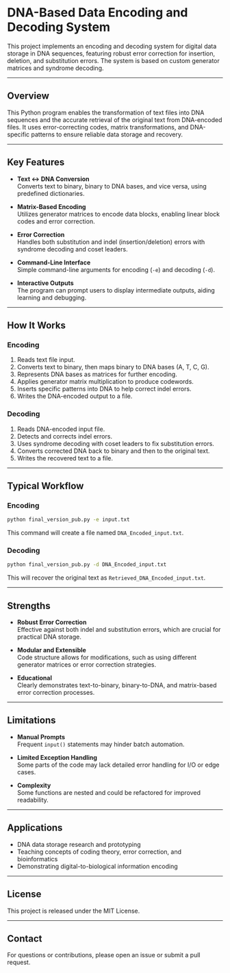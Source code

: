 # DNA-Based Data Encoding and Decoding System

This project implements an encoding and decoding system for digital data storage in DNA sequences, featuring robust error correction for insertion, deletion, and substitution errors. The system is based on custom generator matrices and syndrome decoding.

---

## Overview

This Python program enables the transformation of text files into DNA sequences and the accurate retrieval of the original text from DNA-encoded files. It uses error-correcting codes, matrix transformations, and DNA-specific patterns to ensure reliable data storage and recovery.

---

## Key Features

- **Text ↔ DNA Conversion**  
  Converts text to binary, binary to DNA bases, and vice versa, using predefined dictionaries.

- **Matrix-Based Encoding**  
  Utilizes generator matrices to encode data blocks, enabling linear block codes and error correction.

- **Error Correction**  
  Handles both substitution and indel (insertion/deletion) errors with syndrome decoding and coset leaders.

- **Command-Line Interface**  
  Simple command-line arguments for encoding (`-e`) and decoding (`-d`).

- **Interactive Outputs**  
  The program can prompt users to display intermediate outputs, aiding learning and debugging.

---

## How It Works

### Encoding

1. Reads text file input.
2. Converts text to binary, then maps binary to DNA bases (A, T, C, G).
3. Represents DNA bases as matrices for further encoding.
4. Applies generator matrix multiplication to produce codewords.
5. Inserts specific patterns into DNA to help correct indel errors.
6. Writes the DNA-encoded output to a file.

### Decoding

1. Reads DNA-encoded input file.
2. Detects and corrects indel errors.
3. Uses syndrome decoding with coset leaders to fix substitution errors.
4. Converts corrected DNA back to binary and then to the original text.
5. Writes the recovered text to a file.

---

## Typical Workflow

### Encoding

```bash
python final_version_pub.py -e input.txt
```

This command will create a file named `DNA_Encoded_input.txt`.

### Decoding

```bash
python final_version_pub.py -d DNA_Encoded_input.txt
```

This will recover the original text as `Retrieved_DNA_Encoded_input.txt`.

---

## Strengths

- **Robust Error Correction**  
  Effective against both indel and substitution errors, which are crucial for practical DNA storage.

- **Modular and Extensible**  
  Code structure allows for modifications, such as using different generator matrices or error correction strategies.

- **Educational**  
  Clearly demonstrates text-to-binary, binary-to-DNA, and matrix-based error correction processes.

---

## Limitations

- **Manual Prompts**  
  Frequent `input()` statements may hinder batch automation.

- **Limited Exception Handling**  
  Some parts of the code may lack detailed error handling for I/O or edge cases.

- **Complexity**  
  Some functions are nested and could be refactored for improved readability.

---

## Applications

- DNA data storage research and prototyping
- Teaching concepts of coding theory, error correction, and bioinformatics
- Demonstrating digital-to-biological information encoding

---

## License

This project is released under the MIT License.

---

## Contact

For questions or contributions, please open an issue or submit a pull request.
